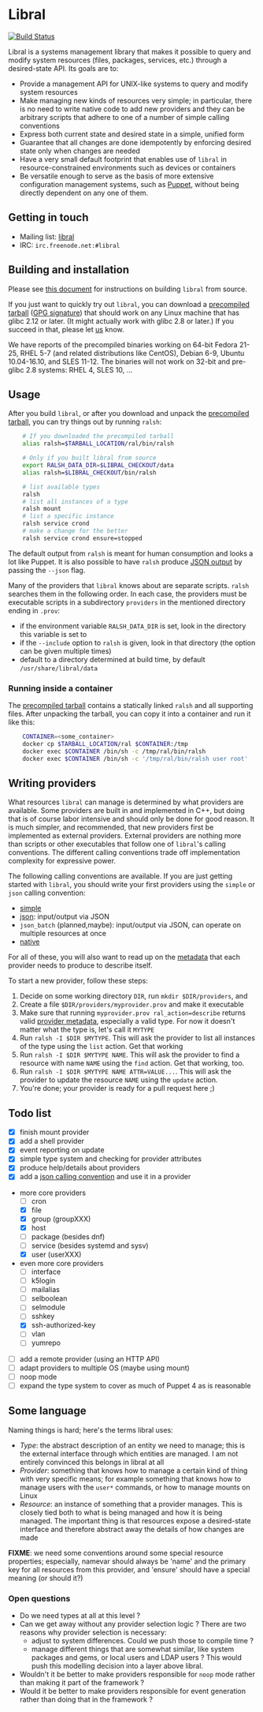 # Libral

[![Build Status](https://travis-ci.org/puppetlabs/libral.svg?branch=master)](https://travis-ci.org/puppetlabs/libral)

Libral is a systems management library that makes it possible to query and
modify system resources (files, packages, services, etc.) through a
desired-state API. Its goals are to:

* Provide a management API for UNIX-like systems to query and modify
  system resources
* Make managing new kinds of resources very simple; in particular, there is
  no need to write native code to add new providers and they can be
  arbitrary scripts that adhere to one of a number of simple calling
  conventions
* Express both current state and desired state in a simple, unified form
* Guarantee that all changes are done idempotently by enforcing desired
  state only when changes are needed
* Have a very small default footprint that enables use of `libral` in
  resource-constrained environments such as devices or containers
* Be versatile enough to serve as the basis of more extensive configuration
  management systems, such as
  [Puppet](https://github.com/puppetlabs/puppet/), without being directly
  dependent on any one of them.

## Getting in touch

* Mailing list: [libral](https://groups.google.com/group/libral)
* IRC: `irc.freenode.net:#libral`

## Building and installation

Please see [this document](HACKING.md) for instructions on building `libral`
from source.

If you just want to quickly try out `libral`, you can download a
[precompiled tarball](http://download.augeas.net/libral/ralsh-latest.tgz)
([GPG signature](http://download.augeas.net/libral/ralsh-latest.tgz.sig))
that should work on any Linux machine that has glibc 2.12 or later. (It
might actually work with glibc 2.8 or later.) If you succeed in that, please
let [us](mailto:libral@googlegroups.com) know.

We have reports of the precompiled binaries working on 64-bit Fedora 21-25,
RHEL 5-7 (and related distributions like CentOS), Debian 6-9,
Ubuntu 10.04-16.10, and SLES 11-12. The binaries will not work on
32-bit and pre-glibc 2.8 systems: RHEL 4, SLES 10, ...

## Usage

After you build `libral`, or after you download and unpack the
[precompiled tarball](http://download.augeas.net/libral/ralsh-latest.tgz),
you can try things out by running `ralsh`:

```bash
    # If you downloaded the precompiled tarball
    alias ralsh=$TARBALL_LOCATION/ral/bin/ralsh

    # Only if you built libral from source
    export RALSH_DATA_DIR=$LIBRAL_CHECKOUT/data
    alias ralsh=$LIBRAL_CHECKOUT/bin/ralsh

    # list available types
    ralsh
    # list all instances of a type
    ralsh mount
    # list a specific instance
    ralsh service crond
    # make a change for the better
    ralsh service crond ensure=stopped
```

The default output from `ralsh` is meant for human consumption and looks a
lot like Puppet. It is also possible to have `ralsh` produce
[JSON output](doc/ralsh-json-output.md) by passing the `--json` flag.

Many of the providers that `libral` knows about are separate
scripts. `ralsh` searches them in the following order. In each case, the
providers must be executable scripts in a subdirectory `providers` in the
mentioned directory ending in `.prov`:

* if the environment variable `RALSH_DATA_DIR` is set, look in the
  directory this variable is set to
* if the `--include` option to `ralsh` is given, look in that directory
  (the option can be given multiple times)
* default to a directory determined at build time, by default
  `/usr/share/libral/data`

### Running inside a container

The
[precompiled tarball](http://download.augeas.net/libral/ralsh-latest.tgz)
contains a statically linked `ralsh` and all supporting files. After
unpacking the tarball, you can copy it into a container and run it like
this:

```bash
    CONTAINER=<some_container>
    docker cp $TARBALL_LOCATION/ral $CONTAINER:/tmp
    docker exec $CONTAINER /bin/sh -c /tmp/ral/bin/ralsh
    docker exec $CONTAINER /bin/sh -c '/tmp/ral/bin/ralsh user root'
```

## Writing providers

What resources `libral` can manage is determined by what providers are
available. Some providers are built in and implemented in C++, but doing
that is of course labor intensive and should only be done for good
reason. It is much simpler, and recommended, that new providers first be
implemented as external providers. External providers are nothing more than
scripts or other executables that follow one of `libral`'s calling
conventions. The different calling conventions trade off implementation
complexity for expressive power.

The following calling conventions are available. If you are just getting
started with `libral`, you should write your first providers using the
`simple` or `json` calling convention:

* [simple](doc/invoke-simple.md)
* [json](doc/invoke-json.md): input/output via JSON
* `json_batch` (planned,maybe): input/output via JSON, can operate on multiple resources at once
* [native](doc/invoke-native.md)

For all of these, you will also want to read up on the
[metadata](doc/metadata.md) that each provider needs to produce to describe
itself.

To start a new provider, follow these steps:

1. Decide on some working directory `DIR`, run `mkdir $DIR/providers`, and
2. Create a file `$DIR/providers/myprovider.prov` and make it executable
3. Make sure that running `myprovider.prov ral_action=describe` returns
   valid [provider metadata](doc/metadata.md), especially a valid type. For
   now it doesn't matter what the type is, let's call it `MYTYPE`
4. Run `ralsh -I $DIR $MYTYPE`. This will ask the provider to list all
   instances of the type using the `list` action. Get that working
5. Run `ralsh -I $DIR $MYTYPE NAME`. This will ask the provider to find a
   resource with name `NAME` using the `find` action. Get that working,
   too.
6. Run `ralsh -I $DIR $MYTYPE NAME ATTR=VALUE...`. This will ask the
   provider to update the resource `NAME` using the `update` action.
7. You're done; your provider is ready for a pull request here ;)

## Todo list

- [X] finish mount provider
- [X] add a shell provider
- [X] event reporting on update
- [X] simple type system and checking for provider attributes
- [X] produce help/details about providers
- [X] add a [json calling convention](doc/invoke-json.md) and use it in a provider
- more core providers
  - [ ] cron
  - [X] file
  - [X] group (groupXXX)
  - [X] host
  - [ ] package (besides dnf)
  - [ ] service (besides systemd and sysv)
  - [X] user (userXXX)
- even more core providers
  - [ ] interface
  - [ ] k5login
  - [ ] mailalias
  - [ ] selboolean
  - [ ] selmodule
  - [ ] sshkey
  - [X] ssh-authorized-key
  - [ ] vlan
  - [ ] yumrepo
- [ ] add a remote provider (using an HTTP API)
- [ ] adapt providers to multiple OS (maybe using mount)
- [ ] noop mode
- [ ] expand the type system to cover as much of Puppet 4 as is reasonable

## Some language

Naming things is hard; here's the terms libral uses:

* _Type_: the abstract description of an entity we need to manage; this is
  the external interface through which entities are managed. I am not
  entirely convinced this belongs in libral at all
* _Provider_: something that knows how to manage a certain kind of thing
  with very specific means; for example something that knows how to manage
  users with the `user*` commands, or how to manage mounts on Linux
* _Resource_: an instance of something that a provider manages. This is
  closely tied both to what is being managed and how it is being
  managed. The important thing is that resources expose a desired-state
  interface and therefore abstract away the details of how changes are made

**FIXME**: we need some conventions around some special resource
properties; especially, namevar should always be 'name' and the primary key
for all resources from this provider, and 'ensure' should have a special
meaning (or should it?)

### Open questions
- Do we need types at all at this level ?
- Can we get away without any provider selection logic ? There are two
  reasons why provider selection is necessary:
  * adjust to system differences. Could we push those to compile time ?
  * manage different things that are somewhat similar, like system packages
    and gems, or local users and LDAP users ? This would push this
    modelling decision into a layer above libral.
- Wouldn't it be better to make providers responsible for `noop` mode
  rather than making it part of the framework ?
- Would it be better to make providers responsible for event generation
  rather than doing that in the framework ?
